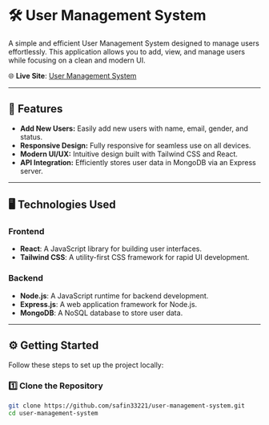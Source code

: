 # 🛠️ **User Management System**

A simple and efficient User Management System designed to manage users effortlessly. This application allows you to add, view, and manage users while focusing on a clean and modern UI.  

🌐 **Live Site**: [User Management System](https://warm-macaron-37f6c6.netlify.app/)

---

## 🚀 **Features**
- **Add New Users:** Easily add new users with name, email, gender, and status.
- **Responsive Design:** Fully responsive for seamless use on all devices.
- **Modern UI/UX:** Intuitive design built with Tailwind CSS and React.
- **API Integration:** Efficiently stores user data in MongoDB via an Express server.

---

## 🖥️ **Technologies Used**
### **Frontend**
- **React**: A JavaScript library for building user interfaces.
- **Tailwind CSS**: A utility-first CSS framework for rapid UI development.

### **Backend**
- **Node.js**: A JavaScript runtime for backend development.
- **Express.js**: A web application framework for Node.js.
- **MongoDB**: A NoSQL database to store user data.

---

## ⚙️ **Getting Started**

Follow these steps to set up the project locally:

### 1️⃣ **Clone the Repository**
```bash
git clone https://github.com/safin33221/user-management-system.git
cd user-management-system
